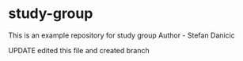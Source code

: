 # study-group
This is an example repository for study group
Author - Stefan Danicic

UPDATE
edited this file and created branch
